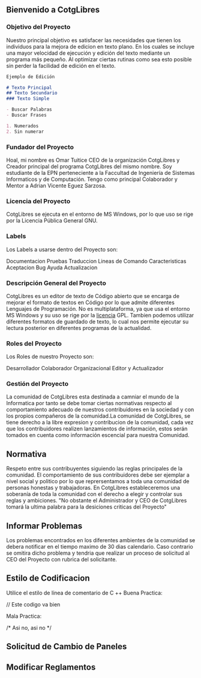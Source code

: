 ## Bienvenido a CotgLibres


### Objetivo del Proyecto

Nuestro principal objetivo es satisfacer las necesidades que tienen los individuos para la mejora de edicion en texto plano. En los cuales se incluye una mayor velocidad de ejecución y edición del texto mediante un programa más pequeño. Al optimizar ciertas rutinas como sea esto posible sin perder la facilidad de edición en el texto.

```markdown
Ejemplo de Edición

# Texto Principal
## Texto Secundario
### Texto Simple

- Buscar Palabras
- Buscar Frases

1. Numerados
2. Sin numerar

```

### Fundador del Proyecto

Hoal, mi nombre es Omar Tuitice CEO de la organización CotgLibres y Creador principal del programa CotgLibres del mismo nombre. Soy estudiante de la EPN perteneciente a la Faccultad de Ingeniería de Sistemas Informaticos y de Computación. Tengo como principal Colaborador y Mentor a Adrian Vicente Eguez Sarzosa.

### Licencia del Proyecto

CotgLibres se ejecuta en el entorno de MS Windows, por lo que uso se rige por la Licencia Pública General GNU.

### Labels

Los Labels a usarse dentro del Proyecto son:

Documentacion
Pruebas
Traduccion
Lineas de Comando
Caracteristicas
Aceptacion
Bug
Ayuda
Actualizacion

### Descripción General del Proyecto

CotgLibres es un editor de texto de Código abierto que se encarga de mejorar el formato de textos en Código por lo que admite diferentes Lenguajes de Programación.
No es multiplataforma, ya que usa el entorno MS Windows y su uso se rige por la [licencia](https://github.com/CotgLibres/Prueba1/blob/gh-pages/License) GPL. Tambien podemos utilizar diferentes formatos de guardado de texto, lo cual nos permite ejecutar su lectura posterior en diferentes programas de la actualidad.

### Roles del Proyecto
Los Roles de nuestro Proyecto son:

Desarrollador
Colaborador Organizacional
Editor y Actualizador

### Gestión del Proyecto

La comunidad de CotgLibres esta destinada a camniar el mundo de la Informatica por tanto se debe tomar ciertas normativas respecto al comportamiento adecuado de nuestros contribuidores en la sociedad y con los propios compañeros de la comunidad.La comunidad de CotgLibres, se tiene derecho a la libre expresion y contribucion de la comunidad, cada vez que los contribuidores realizen lanzamientos de información, estos serán tomados en cuenta como información escencial para nuestra Comunidad. 

## Normativa

Respeto entre sus contribuyentes siguiendo las reglas principales de la comunidad. El comportamiento de sus contribuidores debe ser ejemplar a nivel social y politico por lo que 
reprersentamos a toda una comunidad de personas honestas y trabajadoras. En CotgLibres estableceremos una soberanía de toda la comunidad con el derecho a elegir y controlar sus reglas y ambiciones. "No obstante el Administrador y CEO de CotgLibres tomará la ultima palabra para la desiciones criticas del Proyecto"


##  Informar Problemas
Los problemas encontrados en los diferentes ambientes de la comunidad se debera notificar en el tiempo maximo de 30 dias calendario. Caso contrario se omitira dicho problema y tendria que realizar un proceso de solicitud al CEO del Proyecto con rubrica del solicitante.

##  Estilo de Codificacion
Utilice el estilo de línea de comentario de C ++
Buena Practica:

// Este codigo va bien

Mala Practica:

/*
Asi no, asi no
*/

##  Solicitud de Cambio de Paneles
##  Modificar Reglamentos
